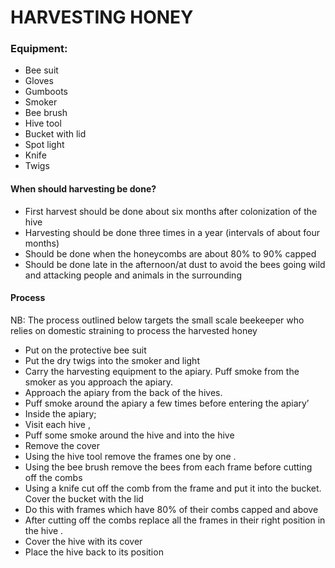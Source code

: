 # HARVESTING HONEY

### Equipment:
- Bee suit
- Gloves
- Gumboots
- Smoker
- Bee brush
- Hive tool
- Bucket with lid
- Spot light
- Knife
- Twigs

#### When should harvesting be done?
- First harvest should be done about six months after colonization of the hive
- Harvesting should be done three times in a year (intervals of about four months)
- Should be done when the honeycombs are about 80% to 90% capped
- Should be done late in the afternoon/at dust to avoid the bees going wild and attacking people and animals in the surrounding

#### Process
NB: The process outlined below targets the small scale beekeeper who relies on domestic straining to process the harvested honey

- Put on the protective bee suit
- Put the dry twigs into the smoker and light
- Carry the harvesting equipment to the apiary. Puff smoke from the smoker as you approach the apiary.
- Approach the apiary from the back of the hives.
- Puff smoke around the apiary a few times before entering the apiary’
- Inside the apiary;
- Visit each hive , 
- Puff some smoke around the hive and into the hive
- Remove the cover
- Using the hive tool remove the frames one by one .
- Using the bee brush remove the bees from each frame before cutting off the combs
- Using a knife cut off the comb from the frame and put it into the bucket. Cover the bucket with the lid
- Do this with frames which have 80% of their combs capped and above
- After cutting off the combs replace all the frames in their right position in the hive .
- Cover the hive with its cover 
- Place the hive back to its position
